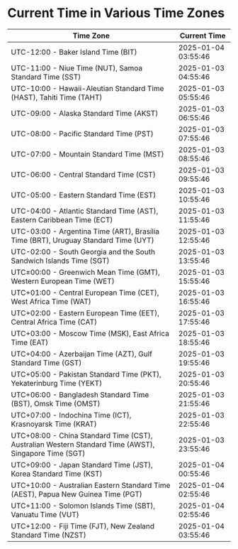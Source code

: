 # Current Time in Various Time Zones

| Time Zone | Current Time |
|-----------|--------------|
| UTC-12:00 - Baker Island Time (BIT) | 2025-01-04 03:55:46 |
| UTC-11:00 - Niue Time (NUT), Samoa Standard Time (SST) | 2025-01-03 04:55:46 |
| UTC-10:00 - Hawaii-Aleutian Standard Time (HAST), Tahiti Time (TAHT) | 2025-01-03 05:55:46 |
| UTC-09:00 - Alaska Standard Time (AKST) | 2025-01-03 06:55:46 |
| UTC-08:00 - Pacific Standard Time (PST) | 2025-01-03 07:55:46 |
| UTC-07:00 - Mountain Standard Time (MST) | 2025-01-03 08:55:46 |
| UTC-06:00 - Central Standard Time (CST) | 2025-01-03 09:55:46 |
| UTC-05:00 - Eastern Standard Time (EST) | 2025-01-03 10:55:46 |
| UTC-04:00 - Atlantic Standard Time (AST), Eastern Caribbean Time (ECT) | 2025-01-03 11:55:46 |
| UTC-03:00 - Argentina Time (ART), Brasília Time (BRT), Uruguay Standard Time (UYT) | 2025-01-03 12:55:46 |
| UTC-02:00 - South Georgia and the South Sandwich Islands Time (SGT) | 2025-01-03 13:55:46 |
| UTC±00:00 - Greenwich Mean Time (GMT), Western European Time (WET) | 2025-01-03 15:55:46 |
| UTC+01:00 - Central European Time (CET), West Africa Time (WAT) | 2025-01-03 16:55:46 |
| UTC+02:00 - Eastern European Time (EET), Central Africa Time (CAT) | 2025-01-03 17:55:46 |
| UTC+03:00 - Moscow Time (MSK), East Africa Time (EAT) | 2025-01-03 18:55:46 |
| UTC+04:00 - Azerbaijan Time (AZT), Gulf Standard Time (GST) | 2025-01-03 19:55:46 |
| UTC+05:00 - Pakistan Standard Time (PKT), Yekaterinburg Time (YEKT) | 2025-01-03 20:55:46 |
| UTC+06:00 - Bangladesh Standard Time (BST), Omsk Time (OMST) | 2025-01-03 21:55:46 |
| UTC+07:00 - Indochina Time (ICT), Krasnoyarsk Time (KRAT) | 2025-01-03 22:55:46 |
| UTC+08:00 - China Standard Time (CST), Australian Western Standard Time (AWST), Singapore Time (SGT) | 2025-01-03 23:55:46 |
| UTC+09:00 - Japan Standard Time (JST), Korea Standard Time (KST) | 2025-01-04 00:55:46 |
| UTC+10:00 - Australian Eastern Standard Time (AEST), Papua New Guinea Time (PGT) | 2025-01-04 02:55:46 |
| UTC+11:00 - Solomon Islands Time (SBT), Vanuatu Time (VUT) | 2025-01-04 02:55:46 |
| UTC+12:00 - Fiji Time (FJT), New Zealand Standard Time (NZST) | 2025-01-04 03:55:46 |
